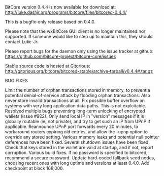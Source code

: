 BitCore version 0.4.4 is now available for download at:
http://luke.dashjr.org/programs/bitcore/files/bitcored-0.4.4/

This is a bugfix-only release based on 0.4.0.

Please note that the wxBitCore GUI client is no longer maintained nor supported. If someone would like to step up to maintain this, they should contact Luke-Jr.

Please report bugs for the daemon only using the issue tracker at github:
https://github.com/bitcore-project/bitcore-core/issues

Stable source code is hosted at Gitorious:
http://gitorious.org/bitcore/bitcored-stable/archive-tarball/v0.4.4#.tar.gz

BUG FIXES

Limit the number of orphan transactions stored in memory, to prevent a potential denial-of-service attack by flooding orphan transactions. Also never store invalid transactions at all.
Fix possible buffer overflow on systems with very long application data paths. This is not exploitable.
Resolved multiple bugs preventing long-term unlocking of encrypted wallets (issue #922).
Only send local IP in "version" messages if it is globally routable (ie, not private), and try to get such an IP from UPnP if applicable.
Reannounce UPnP port forwards every 20 minutes, to workaround routers expiring old entries, and allow the -upnp option to override any stored setting.
Various memory leaks and potential null pointer deferences have been
fixed.
Several shutdown issues have been fixed.
Check that keys stored in the wallet are valid at startup, and if not,
report corruption.
Various build fixes.
If no password is specified to bitcored, recommend a secure password.
Update hard-coded fallback seed nodes, choosing recent ones with long uptime and versions at least 0.4.0.
Add checkpoint at block 168,000.

